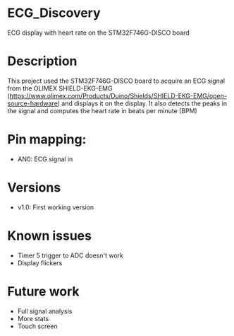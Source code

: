 # ECG_Discovery

ECG display with heart rate on the STM32F746G-DISCO board

# Description

This project used the STM32F746G-DISCO board to acquire an ECG signal from the OLIMEX SHIELD-EKG-EMG (https://www.olimex.com/Products/Duino/Shields/SHIELD-EKG-EMG/open-source-hardware) and displays it on the display.
It also detects the peaks in the signal and computes the heart rate in beats per minute (BPM)

# Pin mapping:

- AN0: ECG signal in

# Versions

- v1.0: First working version

# Known issues

- Timer 5 trigger to ADC doesn't work
- Display flickers

# Future work

- Full signal analysis
- More stats
- Touch screen